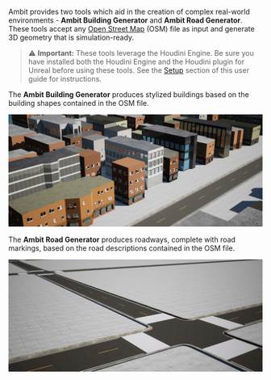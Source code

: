 Ambit provides two tools which aid in the creation of complex real-world environments - **Ambit Building Generator** and **Ambit Road Generator**. These tools accept any [Open Street Map](https://www.openstreetmap.org/#map=17/47.61388/-122.33799) (OSM) file as input and generate 3D geometry that is simulation-ready.

> ⚠️ **Important:** These tools leverage the Houdini Engine. Be sure you have installed both the Houdini Engine and the Houdini plugin for Unreal before using these tools. See the [Setup](../setup) section of this user guide for instructions.

The **Ambit Building Generator** produces stylized buildings based on the building shapes contained in the OSM file.

![Ambit Building Generator output](./images/city-generation/BuildingGeneratorOutput.jpg)

The **Ambit Road Generator** produces roadways, complete with road markings, based on the road descriptions contained in the OSM file.

![Ambit Road Generator output](./images/city-generation/RoadGeneratorOutput.jpg)